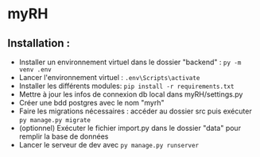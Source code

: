 # myRH


 ## Installation :
- Installer un environnement virtuel dans le dossier "backend" : `py -m venv .env`
- Lancer l'environnement virtuel : `.env\Scripts\activate`
- Installer les différents modules: `pip install -r requirements.txt`
- Mettre à jour les infos de connexion db local dans myRH/settings.py
- Créer une bdd postgres avec le nom "myrh"
- Faire les migrations nécessaires : accéder au dossier src puis exécuter `py manage.py migrate`
- (optionnel) Exécuter le fichier import.py dans le dossier "data" pour remplir la base de données
- Lancer le serveur de dev avec `py manage.py runserver`
